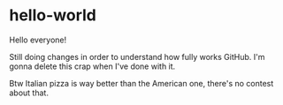 # hello-world

Hello everyone!

Still doing changes in order to understand how fully works GitHub.
I'm gonna delete this crap when I've done with it.

Btw Italian pizza is way better than the American one, there's no contest about that.
